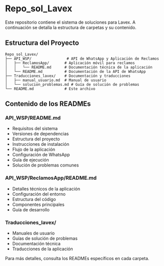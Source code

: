 # Repo_sol_Lavex

Este repositorio contiene el sistema de soluciones para Lavex. A continuación se detalla la estructura de carpetas y su contenido.

## Estructura del Proyecto

```
Repo_sol_Lavex/
├── API_WSP/                # API de WhatsApp y Aplicación de Reclamos
│   ├── ReclamosApp/       # Aplicación móvil para reclamos
│   │   └── README.md      # Documentación técnica de la aplicación
│   └── README.md          # Documentación de la API de WhatsApp
├── Traducciones_lavex/    # Documentación y traducciones
│   ├── manual_usuario.md  # Manual de usuario
│   └── solucion_problemas.md # Guía de solución de problemas
└── README.md              # Este archivo
```

## Contenido de los READMEs

### API_WSP/README.md
- Requisitos del sistema
- Versiones de dependencias
- Estructura del proyecto
- Instrucciones de instalación
- Flujo de la aplicación
- Configuración de WhatsApp
- Guía de ejecución
- Solución de problemas comunes

### API_WSP/ReclamosApp/README.md
- Detalles técnicos de la aplicación
- Configuración del entorno
- Estructura del código
- Componentes principales
- Guía de desarrollo

### Traducciones_lavex/
- Manuales de usuario
- Guías de solución de problemas
- Documentación técnica
- Traducciones de la aplicación

Para más detalles, consulta los READMEs específicos en cada carpeta.